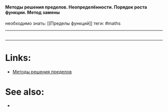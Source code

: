#### Методы решения пределов. Неопределённости. Порядок роста функции. Метод замены

необходимо знать: [[Пределы функций]]
теги: #maths 

---
## 


---

# Links:
- [Методы решения пределов](http://mathprofi.ru/metody_resheniya_predelov_neopredelennosti.html)

# See also:
- 